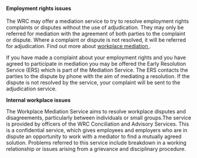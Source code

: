 ####  Employment rights issues

The WRC may offer a mediation service to try to resolve employment rights
complaints or disputes without the use of adjudication. They may only be
referred for mediation with the agreement of both parties to the complaint or
dispute. Where a complaint or dispute is not resolved, it will be referred for
adjudication. Find out more about [ workplace mediation
](/en/employment/enforcement-and-redress/workplace-mediation/) .

If you have made a complaint about your employment rights and you have agreed
to participate in mediation you may be offered the Early Resolution Service
(ERS) which is part of the Mediation Service. The ERS contacts the parties to
the dispute by phone with the aim of mediating a resolution. If the dispute is
not resolved by the service, your complaint will be sent to the adjudication
service.

**Internal workplace issues**

The Workplace Mediation Service aims to resolve workplace disputes and
disagreements, particularly between individuals or small groups.The service is
provided by officers of the WRC Conciliation and Advisory Services. This is a
confidential service, which gives employees and employers who are in dispute
an opportunity to work with a mediator to find a mutually agreed solution.
Problems referred to this service include breakdown in a working relationship
or issues arising from a grievance and disciplinary procedure.
